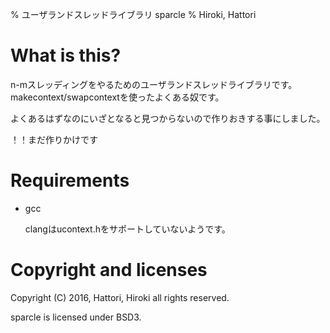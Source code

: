 % ユーザランドスレッドライブラリ sparcle
% Hiroki, Hattori

# What is this?

n-mスレッディングをやるためのユーザランドスレッドライブラリです。
makecontext/swapcontextを使ったよくある奴です。

よくあるはずなのにいざとなると見つからないので作りおきする事にしました。

！！まだ作りかけです

# Requirements

- gcc

  clangはucontext.hをサポートしていないようです。


# Copyright and licenses

Copyright (C) 2016, Hattori, Hiroki all rights reserved.

sparcle is licensed under BSD3.


